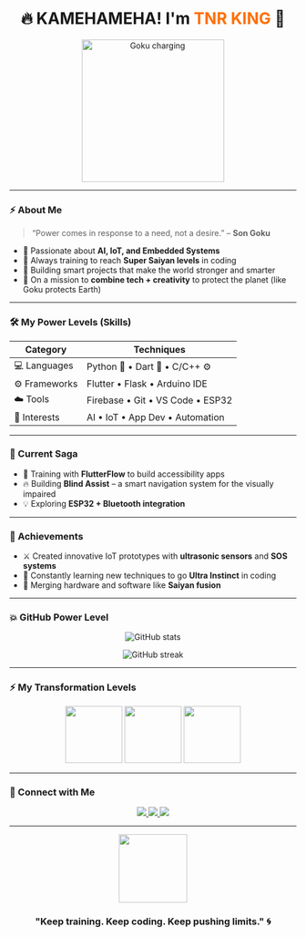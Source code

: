 <!-- GOKU THEME README ⚡ BY TNR KING -->

<h1 align="center">🔥 KAMEHAMEHA! I'm <span style="color:#FF6F00;">TNR KING</span> 🐉</h1>

<p align="center">
  <img src="https://media.giphy.com/media/11bXQwA4aY5E2I/giphy.gif" width="250px" alt="Goku charging">
</p>

---

### ⚡ About Me
> “Power comes in response to a need, not a desire.” – **Son Goku**

- 🧠 Passionate about **AI, IoT, and Embedded Systems**
- 💪 Always training to reach **Super Saiyan levels** in coding
- 🚀 Building smart projects that make the world stronger and smarter
- 🌌 On a mission to **combine tech + creativity** to protect the planet (like Goku protects Earth)

---

### 🛠️ My Power Levels (Skills)
| Category | Techniques |
|-----------|-------------|
| 💻 Languages | Python 🐍 • Dart 💙 • C/C++ ⚙️ |
| ⚙️ Frameworks | Flutter • Flask • Arduino IDE |
| ☁️ Tools | Firebase • Git • VS Code • ESP32 |
| 🧠 Interests | AI • IoT • App Dev • Automation |

---

### 🐉 Current Saga
- 🌱 Training with **FlutterFlow** to build accessibility apps  
- 🔥 Building **Blind Assist** – a smart navigation system for the visually impaired  
- 💡 Exploring **ESP32 + Bluetooth integration**  

---

### 🥇 Achievements
- ⚔️ Created innovative IoT prototypes with **ultrasonic sensors** and **SOS systems**  
- 🌟 Constantly learning new techniques to go **Ultra Instinct** in coding  
- 🧩 Merging hardware and software like **Saiyan fusion**  

---

### 💥 GitHub Power Level
<p align="center">
  <img src="https://github-readme-stats.vercel.app/api?username=TNR-KING&show_icons=true&theme=tokyonight&hide_border=true&title_color=FF6F00&icon_color=FFD700" alt="GitHub stats" />
</p>

<p align="center">
  <img src="https://github-readme-streak-stats.herokuapp.com?user=TNR-KING&theme=tokyonight&hide_border=true&background=0D1117&fire=FF6F00&currStreakLabel=FFD700" alt="GitHub streak" />
</p>

---

### ⚡ My Transformation Levels
<p align="center">
  <img src="https://media.giphy.com/media/qPtKV2vXKJwSA/giphy.gif" width="100px"> 
  <img src="https://media.giphy.com/media/Urc6xV5VFxz1K/giphy.gif" width="100px">
  <img src="https://media.giphy.com/media/yYSSBtDgbbRzq/giphy.gif" width="100px">
</p>

---

### 🌌 Connect with Me
<p align="center">
  <a href="https://github.com/TNR-KING" target="_blank">
    <img src="https://img.shields.io/badge/GitHub-%23000000.svg?&style=for-the-badge&logo=github&logoColor=white" />
  </a>
  <a href="mailto:tnrking@example.com">
    <img src="https://img.shields.io/badge/Email-DB4437?style=for-the-badge&logo=gmail&logoColor=white" />
  </a>
  <a href="https://www.linkedin.com/in/tnrking" target="_blank">
    <img src="https://img.shields.io/badge/LinkedIn-0077B5?style=for-the-badge&logo=linkedin&logoColor=white" />
  </a>
</p>

---

<p align="center">
  <img src="https://media.giphy.com/media/SYIZN2lRf6Pqg/giphy.gif" width="120px">
</p>

<h3 align="center">"Keep training. Keep coding. Keep pushing limits." 🌀</h3>
